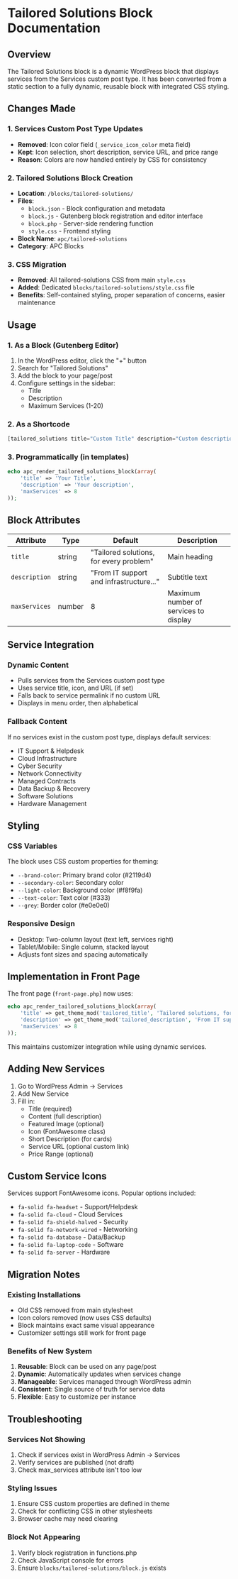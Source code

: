 # Tailored Solutions Block Documentation

## Overview
The Tailored Solutions block is a dynamic WordPress block that displays services from the Services custom post type. It has been converted from a static section to a fully dynamic, reusable block with integrated CSS styling.

## Changes Made

### 1. Services Custom Post Type Updates
- **Removed**: Icon color field (`_service_icon_color` meta field)
- **Kept**: Icon selection, short description, service URL, and price range
- **Reason**: Colors are now handled entirely by CSS for consistency

### 2. Tailored Solutions Block Creation
- **Location**: `/blocks/tailored-solutions/`
- **Files**: 
  - `block.json` - Block configuration and metadata
  - `block.js` - Gutenberg block registration and editor interface
  - `block.php` - Server-side rendering function
  - `style.css` - Frontend styling
- **Block Name**: `apc/tailored-solutions`
- **Category**: APC Blocks

### 3. CSS Migration  
- **Removed**: All tailored-solutions CSS from main `style.css`
- **Added**: Dedicated `blocks/tailored-solutions/style.css` file
- **Benefits**: Self-contained styling, proper separation of concerns, easier maintenance

## Usage

### 1. As a Block (Gutenberg Editor)
1. In the WordPress editor, click the "+" button
2. Search for "Tailored Solutions" 
3. Add the block to your page/post
4. Configure settings in the sidebar:
   - Title
   - Description  
   - Maximum Services (1-20)

### 2. As a Shortcode
```php
[tailored_solutions title="Custom Title" description="Custom description" max_services="6"]
```

### 3. Programmatically (in templates)
```php
echo apc_render_tailored_solutions_block(array(
    'title' => 'Your Title',
    'description' => 'Your description',
    'maxServices' => 8
));
```

## Block Attributes

| Attribute | Type | Default | Description |
|-----------|------|---------|-------------|
| `title` | string | "Tailored solutions, for every problem" | Main heading |
| `description` | string | "From IT support and infrastructure..." | Subtitle text |
| `maxServices` | number | 8 | Maximum number of services to display |

## Service Integration

### Dynamic Content
- Pulls services from the Services custom post type
- Uses service title, icon, and URL (if set)
- Falls back to service permalink if no custom URL
- Displays in menu order, then alphabetical

### Fallback Content
If no services exist in the custom post type, displays default services:
- IT Support & Helpdesk
- Cloud Infrastructure
- Cyber Security
- Network Connectivity
- Managed Contracts
- Data Backup & Recovery
- Software Solutions
- Hardware Management

## Styling

### CSS Variables
The block uses CSS custom properties for theming:
- `--brand-color`: Primary brand color (#2119d4)
- `--secondary-color`: Secondary color
- `--light-color`: Background color (#f8f9fa)
- `--text-color`: Text color (#333)
- `--grey`: Border color (#e0e0e0)

### Responsive Design
- Desktop: Two-column layout (text left, services right)
- Tablet/Mobile: Single column, stacked layout
- Adjusts font sizes and spacing automatically

## Implementation in Front Page

The front page (`front-page.php`) now uses:
```php
echo apc_render_tailored_solutions_block(array(
    'title' => get_theme_mod('tailored_title', 'Tailored solutions, for every problem'),
    'description' => get_theme_mod('tailored_description', 'From IT support and infrastructure to cyber security, connectivity and Managed Contracts - we\'re here to help.'),
    'maxServices' => 8
)); 
```

This maintains customizer integration while using dynamic services.

## Adding New Services

1. Go to WordPress Admin → Services
2. Add New Service
3. Fill in:
   - Title (required)
   - Content (full description)
   - Featured Image (optional)
   - Icon (FontAwesome class)
   - Short Description (for cards)
   - Service URL (optional custom link)
   - Price Range (optional)

## Custom Service Icons

Services support FontAwesome icons. Popular options included:
- `fa-solid fa-headset` - Support/Helpdesk
- `fa-solid fa-cloud` - Cloud Services
- `fa-solid fa-shield-halved` - Security
- `fa-solid fa-network-wired` - Networking
- `fa-solid fa-database` - Data/Backup
- `fa-solid fa-laptop-code` - Software
- `fa-solid fa-server` - Hardware

## Migration Notes

### Existing Installations
- Old CSS removed from main stylesheet
- Icon colors removed (now uses CSS defaults)
- Block maintains exact same visual appearance
- Customizer settings still work for front page

### Benefits of New System
1. **Reusable**: Block can be used on any page/post
2. **Dynamic**: Automatically updates when services change
3. **Manageable**: Services managed through WordPress admin
4. **Consistent**: Single source of truth for service data
5. **Flexible**: Easy to customize per instance

## Troubleshooting

### Services Not Showing
1. Check if services exist in WordPress Admin → Services
2. Verify services are published (not draft)
3. Check max_services attribute isn't too low

### Styling Issues
1. Ensure CSS custom properties are defined in theme
2. Check for conflicting CSS in other stylesheets
3. Browser cache may need clearing

### Block Not Appearing
1. Verify block registration in functions.php
2. Check JavaScript console for errors
3. Ensure `blocks/tailored-solutions/block.js` exists